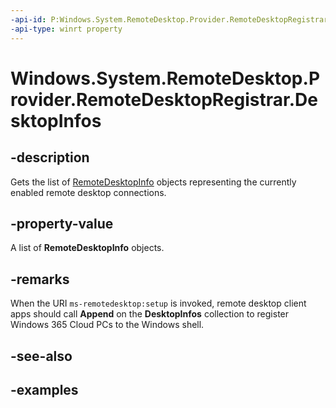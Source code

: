```yaml
---
-api-id: P:Windows.System.RemoteDesktop.Provider.RemoteDesktopRegistrar.DesktopInfos
-api-type: winrt property
---
```


# Windows.System.RemoteDesktop.Provider.RemoteDesktopRegistrar.DesktopInfos

<!--
public static System.Collections.Generic.IList<Windows.System.RemoteDesktop.Provider.RemoteDesktopInfo> DesktopInfos { get; }
-->


## -description

Gets the list of [RemoteDesktopInfo](xref:Windows.System.RemoteDesktop.Provider.RemoteDesktopInfo) objects representing the currently enabled remote desktop connections.

## -property-value

A list of **RemoteDesktopInfo** objects.

## -remarks

When the URI `ms-remotedesktop:setup` is invoked, remote desktop client apps should call **Append** on the **DesktopInfos** collection to register Windows 365 Cloud PCs to the Windows shell.

## -see-also

## -examples


